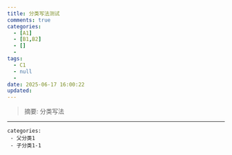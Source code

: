 ```yaml
---
title: 分类写法测试
comments: true
categories:
  - [A1]
  - [B1,B2]
  - []
  - 
tags:
  - C1
  - null
  - 
date: 2025-06-17 16:00:22
updated:
---
```

> 摘要: 分类写法

<!--more-->

------

```
categories: 
 - 父分类1
 - 子分类1-1
```

